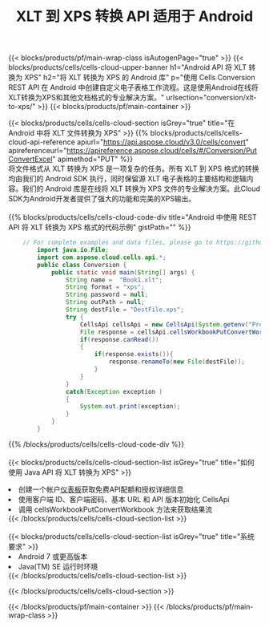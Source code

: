﻿---
title:  XLT 到 XPS 转换 API 适用于 Android
description: 使用Aspose.Cells Cloud SDK for Android将XLT格式文件转换为XPS格式文件。
url: /zh/android/conversion/xlt-to-xps/
---
{{< blocks/products/pf/main-wrap-class isAutogenPage="true" >}}
{{< blocks/products/cells/cells-cloud-upper-banner h1="Android API 将 XLT 转换为 XPS" h2="将 XLT 转换为 XPS 的 Android 库" p="使用 Cells Conversion REST API 在 Android 中创建自定义电子表格工作流程。这是使用Android在线将XLT转换为XPS和其他文档格式的专业解决方案。" urlsection="conversion/xlt-to-xps/" >}}
{{< blocks/products/pf/main-container >}}

{{< blocks/products/cells/cells-cloud-section isGrey="true" title="在 Android 中将 XLT 文件转换为 XPS" >}}
{{% blocks/products/cells/cells-cloud-api-reference apiurl="https://api.aspose.cloud/v3.0/cells/convert" apireferenceurl="https://apireference.aspose.cloud/cells/#/Conversion/PutConvertExcel" apimethod="PUT" %}}
<br/>
将文件格式从 XLT 转换为 XPS 是一项复杂的任务。所有 XLT 到 XPS 格式的转换均由我们的 Android SDK 执行，同时保留源 XLT 电子表格的主要结构和逻辑内容。我们的 Android 库是在线将 XLT 转换为 XPS 文件的专业解决方案。此Cloud SDK为Android开发者提供了强大的功能和完美的XPS输出。
<br/>
<br/>
{{% blocks/products/cells/cells-cloud-code-div title="Android 中使用 REST API 将 XLT 转换为 XPS 格式的代码示例" gistPath="" %}}
 
```java
    // For complete examples and data files, please go to https://github.com/aspose-cells-cloud/aspose-cells-cloud-android/
        import java.io.File;
        import com.aspose.cloud.cells.api.*;
        public class Conversion {
            public static void main(String[] args) {
                String name =  "Book1.xlt";
                String format = "xps";
                String password = null;
                String outPath = null;
                String destFile = "DestFile.xps";
                try {
                    CellsApi cellsApi = new CellsApi(System.getenv("ProductClientId"), System.getenv("ProductClientSecret"));
                    File response = cellsApi.cellsWorkbookPutConvertWorkbook(new File(name), format, password, outPath, null,null);            
                    if(response.canRead())
                    {
                        if(response.exists()){
                            response.renameTo(new File(destFile));
                        }                
                    }
                }
                catch(Exception exception )
                {
                    System.out.print(exception);
                }
            }
        }
```
 
{{% /blocks/products/cells/cells-cloud-code-div %}}
<br/>
<br/>
{{< blocks/products/cells/cells-cloud-section-list isGrey="true" title="如何使用 Java API 将 XLT 转换为 XPS" >}}
<li>创建一个帐户<a href="https://dashboard.aspose.cloud/">仪表板</a>获取免费API配额和授权详细信息</li>
<li>使用客户端 ID、客户端密码、基本 URL 和 API 版本初始化 CellsApi</li>
<li>调用 cellsWorkbookPutConvertWorkbook 方法来获取结果流</li>
{{< /blocks/products/cells/cells-cloud-section-list >}}
<br/>
<br/>
{{< blocks/products/cells/cells-cloud-section-list isGrey="true" title="系统要求" >}}
<li>Android 7 或更高版本</li>
<li>Java(TM) SE 运行时环境</li>
{{< /blocks/products/cells/cells-cloud-section-list >}}

{{< /blocks/products/cells/cells-cloud-section >}}

{{< /blocks/products/pf/main-container >}}
{{< /blocks/products/pf/main-wrap-class >}}
